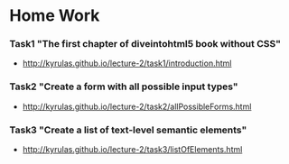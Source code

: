 # Home Work
### Task1 "The first chapter of diveintohtml5 book without CSS"
- http://kyrulas.github.io/lecture-2/task1/introduction.html

### Task2 "Create a form with all possible input types" 
- http://kyrulas.github.io/lecture-2/task2/allPossibleForms.html

### Task3 "Create a list of text-level semantic elements"
- http://kyrulas.github.io/lecture-2/task3/listOfElements.html
